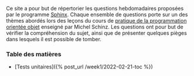 Ce site a pour but de répertorier les questions hebdomadaires proposées par le programme [Sphinx](https://github.com/Tran-Antoine/sphinx). Chaque ensemble de questions porte sur un des thèmes abordés lors des leçons du cours de [pratique de la programmation orientée objet](https://edu.epfl.ch/coursebook/fr/pratique-de-la-programmation-orientee-objet-CS-108) enseigné par Michel Schinz. Les questions ont pour but de vérifier la compréhension du sujet, ainsi que de présenter quelques pièges dans lesquels il est possible de tomber.

### Table des matières 

* [Tests unitaires]({% post_url /week1/2022-02-21-toc %})
